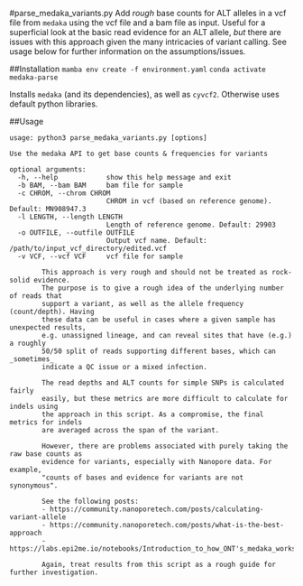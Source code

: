 #parse_medaka_variants.py
Add _rough_ base counts for ALT alleles in a vcf file from `medaka` using the vcf file and a bam file as input. Useful for a superficial look at the basic read evidence for an ALT allele, _but_ there are issues with this approach given the many intricacies of variant calling. See usage below for further information on the assumptions/issues.

##Installation
`mamba env create -f environment.yaml`
`conda activate medaka-parse`

Installs `medaka` (and its dependencies), as well as `cyvcf2`. Otherwise uses default python libraries.

##Usage
```
usage: python3 parse_medaka_variants.py [options]

Use the medaka API to get base counts & frequencies for variants

optional arguments:
  -h, --help            show this help message and exit
  -b BAM, --bam BAM     bam file for sample
  -c CHROM, --chrom CHROM
                        CHROM in vcf (based on reference genome). Default: MN908947.3
  -l LENGTH, --length LENGTH
                        Length of reference genome. Default: 29903
  -o OUTFILE, --outfile OUTFILE
                        Output vcf name. Default: /path/to/input_vcf_directory/edited.vcf
  -v VCF, --vcf VCF     vcf file for sample

        This approach is very rough and should not be treated as rock-solid evidence.
        The purpose is to give a rough idea of the underlying number of reads that
        support a variant, as well as the allele frequency (count/depth). Having
        these data can be useful in cases where a given sample has unexpected results,
        e.g. unassigned lineage, and can reveal sites that have (e.g.) a roughly
        50/50 split of reads supporting different bases, which can _sometimes_
        indicate a QC issue or a mixed infection.

        The read depths and ALT counts for simple SNPs is calculated fairly
        easily, but these metrics are more difficult to calculate for indels using
        the approach in this script. As a compromise, the final metrics for indels
        are averaged across the span of the variant.

        However, there are problems associated with purely taking the raw base counts as
        evidence for variants, especially with Nanopore data. For example,
        "counts of bases and evidence for variants are not synonymous".

        See the following posts:
        - https://community.nanoporetech.com/posts/calculating-variant-allele
        - https://community.nanoporetech.com/posts/what-is-the-best-approach
        - https://labs.epi2me.io/notebooks/Introduction_to_how_ONT's_medaka_works.html

        Again, treat results from this script as a rough guide for further investigation.
```
